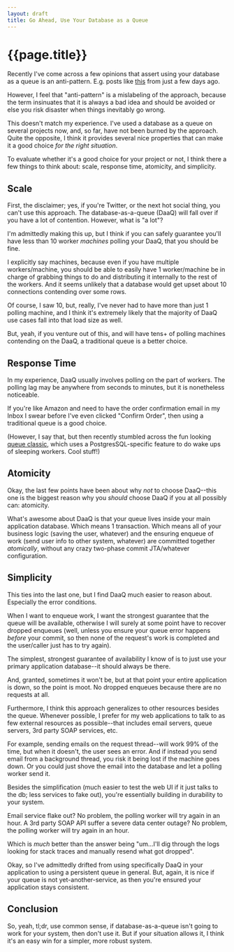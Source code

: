 ```yaml
---
layout: draft
title: Go Ahead, Use Your Database as a Queue
---
```


{{page.title}}
==============

Recently I've come across a few opinions that assert using your database
as a queue is an anti-pattern. E.g. posts like [this][1] from just a few
days ago.

However, I feel that "anti-pattern" is a mislabeling of the approach,
because the term insinuates that it is always a bad idea and should be
avoided or else you risk disaster when things inevitably go wrong.

This doesn't match my experience. I've used a database as a queue on
several projects now, and, so far, have not been burned by the approach.
Quite the opposite, I think it provides several nice properties that can
make it a good choice *for the right situation*.

To evaluate whether it's a good choice for your project or not, I think
there a few things to think about: scale, response time, atomicity, and
simplicity.

Scale
-----

First, the disclaimer; yes, if you're Twitter, or the next hot social
thing, you can't use this approach. The database-as-a-queue (DaaQ) will
fall over if you have a lot of contention. However, what is "a lot"?

I'm admittedly making this up, but I think if you can safely guarantee
you'll have less than 10 worker *machines* polling your DaaQ, that you
should be fine.

I explicitly say machines, because even if you have multiple
workers/machine, you should be able to easily have 1 worker/machine be
in charge of grabbing things to do and distributing it internally to the
rest of the workers. And it seems unlikely that a database would get
upset about 10 connections contending over some rows.

Of course, I saw 10, but, really, I've never had to have more than just
1 polling machine, and I think it's extremely likely that the majority
of DaaQ use cases fall into that load size as well.

But, yeah, if you venture out of this, and will have tens+ of polling
machines contending on the DaaQ, a traditional queue is a better choice.

Response Time
-------------

In my experience, DaaQ usually involves polling on the part of workers.
The polling lag may be anywhere from seconds to minutes, but it is
nonetheless noticeable.

If you're like Amazon and need to have the order confirmation email in
my Inbox I swear before I've even clicked "Confirm Order", then using a
traditional queue is a good choice.

(However, I say that, but then recently stumbled across the fun looking
[queue classic][2], which uses a PostgresSQL-specific feature to do wake
ups of sleeping workers. Cool stuff!)

Atomicity
---------

Okay, the last few points have been about why *not* to choose DaaQ--this
one is the biggest reason why you *should* choose DaaQ if you at all
possibly can: atomicity.

What's awesome about DaaQ is that your queue lives inside your main
application database. Which means 1 transaction. Which means all of your
business logic (saving the user, whatever) and the ensuring enqueue of
work (send user info to other system, whatever) are committed together
*atomically*, without any crazy two-phase commit JTA/whatever
configuration.

Simplicity
----------

This ties into the last one, but I find DaaQ much easier to reason
about. Especially the error conditions.

When I want to enqueue work, I want the strongest guarantee that the
queue will be available, otherwise I will surely at some point have to
recover dropped enqueues (well, unless you ensure your queue error
happens *before* your commit, so then none of the request's work is
completed and the user/caller just has to try again).

The simplest, strongest guarantee of availability I know of is to just
use your primary application database--it should always be there.

And, granted, sometimes it won't be, but at that point your entire
application is down, so the point is moot. No dropped enqueues because
there are no requests at all.

Furthermore, I think this approach generalizes to other resources
besides the queue. Whenever possible, I prefer for my web applications
to talk to as few external resources as possible--that includes email
servers, queue servers, 3rd party SOAP services, etc.

For example, sending emails on the request thread--will work 99% of the
time, but when it doesn't, the user sees an error. And if instead you
send email from a background thread, you risk it being lost if the
machine goes down. Or you could just shove the email into the database
and let a polling worker send it.

Besides the simplification (much easier to test the web UI if it just
talks to the db; less services to fake out), you're essentially building
in durability to your system.

Email service flake out? No problem, the polling worker will try again
in an hour. A 3rd party SOAP API suffer a severe data center outage? No
problem, the polling worker will try again in an hour.

Which is *much* better than the answer being "um...I'll dig through the
logs looking for stack traces and manually resend what got dropped".

Okay, so I've admittedly drifted from using specifically DaaQ in your
application to using a persistent queue in general. But, again, it is
nice if your queue is not yet-another-service, as then you're ensured
your application stays consistent.

Conclusion
----------

So, yeah, tl;dr, use common sense, if database-as-a-queue isn't going to
work for your system, then don't use it. But if your situation allows
it, I think it's an easy win for a simpler, more robust system.

[1]: http://it.toolbox.com/blogs/programming-life/a-look-at-using-your-database-as-a-queue-49143

[2]: http://ryandotsmith.heroku.com/2011/09/queue_classic.html

